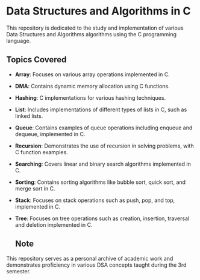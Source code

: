 # Data Structures and Algorithms in C

This repository is dedicated to the study and implementation of various Data Structures and Algorithms algorithms using the C programming language.

## Topics Covered

- **Array**: Focuses on various array operations implemented in C.
- **DMA**: Contains dynamic memory allocation using C functions.
- **Hashing**: C implementations for various hashing techniques.
- **List**: Includes implementations of different types of lists in C, such as linked lists.
- **Queue**: Contains examples of queue operations including enqueue and dequeue, implemented in C.
- **Recursion**: Demonstrates the use of recursion in solving problems, with C function examples.
- **Searching**: Covers linear and binary search algorithms implemented in C.
- **Sorting**: Contains sorting algorithms like bubble sort, quick sort, and merge sort in C.
- **Stack**: Focuses on stack operations such as push, pop, and top, implemented in C.
- **Tree**: Focuses on tree operations such as creation, insertion, traversal and deletion implemented in C.


  ## Note

This repository serves as a personal archive of academic work and demonstrates proficiency in various DSA concepts taught during the 3rd semester.
